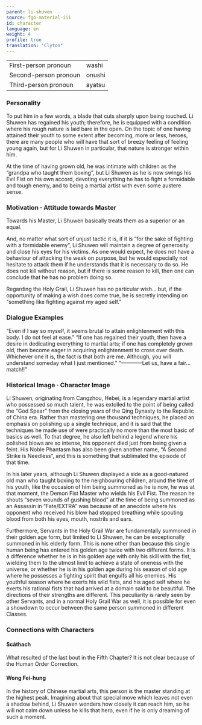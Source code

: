 ```yaml
---
parent: li-shuwen
source: fgo-material-iii
id: character
language: en
weight: 4
profile: true
translation: "Clyton"
---
```


<table>
  <tr><td>First-person pronoun</td><td>washi</td></tr>
  <tr><td>Second-person pronoun</td><td>onushi</td></tr>
  <tr><td>Third-person pronoun</td><td>ayatsu</td></tr>
</table> 

### Personality

To put him in a few words, a blade that cuts sharply upon being touched. Li Shuwen has regained his youth; therefore, he is equipped with a condition where his rough nature is laid bare in the open. On the topic of one having attained their youth to some extent after becoming, more or less, heroes, there are many people who will have that sort of breezy feeling of feeling young again, but for Li Shuwen in particular, that nature is stronger within him.

At the time of having grown old, he was intimate with children as the “grandpa who taught them boxing”, but Li Shuwen as he is now swings his Evil Fist on his own accord, devoting everything he has to fight a formidable and tough enemy, and to being a martial artist with even some austere sense.

### Motivation · Attitude towards Master

Towards his Master, Li Shuwen basically treats them as a superior or an equal.

And, no matter what sort of unjust tactic it is, if it is “for the sake of fighting with a formidable enemy”, Li Shuwen will maintain a degree of generosity and close his eyes for his victims. As one would expect, he does not have a behaviour of attacking the weak on purpose, but he would especially not hesitate to attack them if he understands that it is necessary to do so. He does not kill without reason, but if there is some reason to kill, then one can conclude that he has no problem doing so.

Regarding the Holy Grail, Li Shuwen has no particular wish… but, if the opportunity of making a wish does come true, he is secretly intending on “something like fighting against my aged self.”

### Dialogue Examples

“Even if I say so myself, it seems brutal to attain enlightenment with this body. I do not feel at ease.”
“If one has regained their youth, then have a desire in dedicating everything to martial arts; if one has completely grown old, then become eager in acquiring enlightenment to cross over death. Whichever one it is, the fact is that both are me. Although, you will understand someday what I just mentioned.”
“————Let us, have a fair… match!!”

### Historical Image · Character Image

Li Shuwen, originating from Cangzhou, Hebei, is a legendary martial artist who possessed so much talent, he was extolled to the point of being called the “God Spear” from the closing years of the Qing Dynasty to the Republic of China era. Rather than mastering one thousand techniques, he placed an emphasis on polishing up a single technique, and it is said that the techniques he made use of were practically no more than the most basic of basics as well. To that degree, he also left behind a legend where his polished blows are so intense, his opponent died just from being given a feint. His Noble Phantasm has also been given another name, “A Second Strike is Needless”, and this is something that sublimated the episode of that time.

In his later years, although Li Shuwen displayed a side as a good-natured old man who taught boxing to the neighbouring children, around the time of his youth, like the occasion of him being summoned as he is now, he was at that moment, the Demon Fist Master who wields his Evil Fist. The reason he shouts “seven wounds of gushing blood” at the time of being summoned as an Assassin in “Fate/EXTRA” was because of an anecdote where his opponent who received his blow had stopped breathing while spouting blood from both his eyes, mouth, nostrils and ears.

Furthermore, Servants in the Holy Grail War are fundamentally summoned in their golden age form, but limited to Li Shuwen, he can be exceptionally summoned in his elderly form. This is none other than because this single human being has entered his golden age twice with two different forms. It is a difference whether he is in his golden age with only his skill with the fist, wielding them to the utmost limit to achieve a state of oneness with the universe, or whether he is in his golden age during his season of old age where he possesses a fighting spirit that engulfs all his enemies. His youthful season where he exerts his wild fists, and his aged self where he exerts his rational fists that had arrived at a domain said to be beautiful. The directions of their strengths are different. This peculiarity is rarely seen by other Servants, and in a normal Holy Grail War as well, it is possible for even a showdown to occur between the same person summoned in different Classes.

### Connections with Characters

#### Scáthach

What resulted of the last bout in the Fifth Chapter? It is not clear because of the Human Order Correction.

#### Wong Fei-hung

In the history of Chinese martial arts, this person is the master standing at the highest peak. Imagining about that special move which leaves not even a shadow behind, Li Shuwen wonders how closely it can reach him, so he will not calm down unless he kills that hero, even if he is only dreaming of such a moment.
